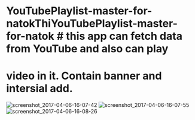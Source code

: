 # YouTubePlaylist-master-for-natokThiYouTubePlaylist-master-for-natok # this app can fetch data from YouTube and also can play 
# video in it. Contain banner and intersial add.
![screenshot_2017-04-06-16-07-42](https://cloud.githubusercontent.com/assets/18117310/24750205/dfe5d9e8-1ae7-11e7-8f48-9b019c704887.png)
![screenshot_2017-04-06-16-07-55](https://cloud.githubusercontent.com/assets/18117310/24750206/e01a3ad0-1ae7-11e7-8efe-d193d8f49338.png)
![screenshot_2017-04-06-16-08-26](https://cloud.githubusercontent.com/assets/18117310/24750207/e0259330-1ae7-11e7-9a07-6fe0c15422fb.png)
